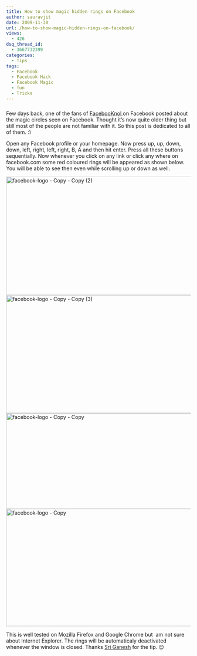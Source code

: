 ```yaml
---
title: How to show magic hidden rings on Facebook
author: sauravjit
date: 2009-11-30
url: /how-to-show-magic-hidden-rings-on-facebook/
views:
  - 426
dsq_thread_id:
  - 3667732399
categories:
  - Tips
tags:
  - Facebook
  - Facebook Hack
  - Facebook Magic
  - fun
  - Tricks
---
```

### <span> </span>

Few days back, one of the fans of <a href="http://www.facebook.com/FbKnol" onclick="_gaq.push(['_trackEvent', 'outbound-article', 'http://www.facebook.com/FbKnol', 'FacebooKnol ']);" >FacebooKnol </a>on Facebook<span> </span>posted about the magic circles seen on Facebook. Thought it&#8217;s now quite older thing but still most of the people are not familiar with it. So this post is dedicated to all of them. <img src="http://devilsworkshop.org/wp-includes/images/smilies/simple-smile.png" alt=":)" class="wp-smiley" style="height: 1em; max-height: 1em;" />

Open any Facebook profile or your homepage. Now press up, up, down, down, left, right, left, right, B, A and then hit enter. Press all these buttons sequentially. Now whenever you click on any link or click any where on facebook.com some red coloured rings will be appeared as shown below. You will be able to see then even while scrolling up or down as well.

<img class="aligncenter size-full  wp-image-54456" src="http://cdn.devilsworkshop.org/files/2009/11/facebook-logo-Copy-Copy-2.jpg" alt="facebook-logo - Copy - Copy (2)" width="600" height="323" />

<img class="aligncenter size-full wp-image-724" src="http://cdn.devilsworkshop.org/files/2009/11/facebook-logo-Copy-Copy-3.jpg" alt="facebook-logo - Copy - Copy (3)" width="600" height="322" />

<img class="aligncenter size-full wp-image-725" src="http://cdn.devilsworkshop.org/files/2009/11/facebook-logo-Copy-Copy.jpg" alt="facebook-logo - Copy - Copy" width="600" height="261" />

<img class="aligncenter size-full wp-image-726" src="http://cdn.devilsworkshop.org/files/2009/11/facebook-logo-Copy.jpg" alt="facebook-logo - Copy" width="600" height="320" />

This is well tested on Mozilla Firefox and Google Chrome but  am not sure about Internet Explorer. The rings will be automaticaly deactivated whenever the window is closed. Thanks <a href="http://www.facebook.com/ganesh.sri?ref=mf" onclick="_gaq.push(['_trackEvent', 'outbound-article', 'http://www.facebook.com/ganesh.sri?ref=mf', 'Sri Ganesh']);" >Sri Ganesh</a> for the tip. 😉

